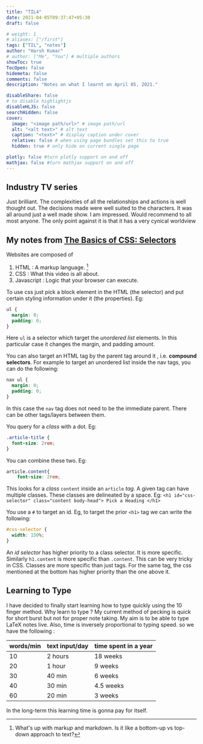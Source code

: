 ```yaml
---
title: "TIL4"
date: 2021-04-05T09:37:47+05:30
draft: false

# weight: 1
# aliases: ["/first"]
tags: ["TIL", "notes"]
author: "Harsh Kumar"
# author: ["Me", "You"] # multiple authors
showToc: true
TocOpen: false
hidemeta: false
comments: false
description: "Notes on what I learnt on April 05, 2021."

disableShare: false
# to disable highlightjs
disableHLJS: false
searchHidden: false
cover:
  image: "<image path/url>" # image path/url
  alt: "<alt text>" # alt text
  caption: "<text>" # display caption under cover
  relative: false # when using page bundles set this to true
  hidden: true # only hide on current single page

plotly: false #turn plotly support on and off
mathjax: false #turn mathjax support on and off
---
```


## Industry TV series

Just brilliant. The complexities of all the relationships and actions is well thought out. The decisions made were well suited to the characters. It was all around just a well made show. I am impressed. Would recommend to all most anyone. The only point against it is that it has a very cynical worldview

## My notes from [The Basics of CSS: Selectors](https://youtu.be/yh3W6qMxIiA)

Websites are composed of

1. HTML : A markup language. [^1]
2. CSS : What this video is all about.
3. Javascript : Logic that your browser can execute.

[^1]: What's up with mark*up* and mark*down*. Is it like a bottom-up vs top-down approach to text?

To use css just pick a block element in the HTML (the selector) and put certain styling information under it (the properties). Eg:

```css
ul {
  margin: 0;
  padding: 0;
}
```

Here `ul` is a selector which target the _unordered list_ elements. In this particular case it changes the margin, and padding amount.

You can also target an HTML tag by the parent tag around it , i.e. **compound selectors**. For example to target an unordered list inside the nav tags, you can do the following:

```css
nav ul {
  margin: 0;
  padding: 0;
}
```

In this case the `nav` tag does not need to be the immediate parent. There can be other tags/layers between them.

You query for a _class_ with a dot. Eg:

```css
.article-title {
  font-size: 2rem;
}
```

You can combine these two. Eg:

```css
article.content{
    font-size: 2rem;
```

This looks for a _class_ `content` inside an `article` _tag_. A given tag can have multiple classes. These classes are delineated by a space. Eg: `<h1 id="css-selector" class="content body-head"> Pick a Heading </h1>`

You use a `#` to target an id. Eg, to target the prior `<h1>` tag we can write the following:

```css
#css-selector {
  width: 150%;
}
```

An _id selector_ has higher priority to a class selector. It is more specific. Similarly `h1.content` is more specific than `.content`. This can be very tricky in CSS. Classes are more specific than just tags. For the same tag, the css mentioned at the bottom has higher priority than the one above it.

## Learning to Type

I have decided to finally start learning how to type quickly using the 10 finger method. Why learn to type ? My current method of pecking is quick for short burst but not for proper note taking. My aim is to be able to type LaTeX notes live. Also, time is inversely proportional to typing speed. so we have the following :

| words/min | text input/day | time spent in a year|
|---------- | -------------- | ------------------- |
| 10 | 2 hours | 18 weeks |
| 20 | 1 hour  | 9 weeks |
| 30 | 40 min  | 6 weeks |
| 40 | 30 min  | 4.5 weeks|
| 60 | 20 min  | 3 weeks |

In the long-term this learning time is gonna pay for itself.